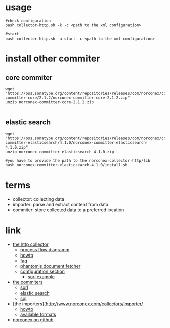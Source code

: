 # usage

```
#check configuration
bash collector-http.sh -k -c <path to the xml configuration>

#start
bash collector-http.sh -a start -c <path to the xml configuration>
```

# install other commiter

## core commiter

```
wget "https://oss.sonatype.org/content/repositories/releases/com/norconex/collectors/norconex-committer-core/2.1.2/norconex-committer-core-2.1.2.zip"
unzip norconex-committer-core-2.1.2.zip


```

## elastic search

```
wget "https://oss.sonatype.org/content/repositories/releases/com/norconex/collectors/norconex-committer-elasticsearch/4.1.0/norconex-committer-elasticsearch-4.1.0.zip"
unzip norconex-committer-elasticsearch-4.1.0.zip

#you have to provide the path to the norconex-collector-http/lib
bash norconex-committer-elasticsearch-4.1.0/install.sh
```

# terms

* collector: collecting data
* importer: parse and extract content from data
* commiter: store collected data to a preferred location

# link

* [the http collector](http://www.norconex.com/collectors/collector-http)
    * [process flow diagramm](https://www.norconex.com/collectors/collector-http/flow)
    * [howto](http://www.norconex.com/collectors/collector-http/getting-started)
    * [faq](https://www.norconex.com/collectors/collector-http/faq)
    * [phantomjs document fetcher](https://www.norconex.com/collectors/collector-http/latest/apidocs/com/norconex/collector/http/fetch/impl/PhantomJSDocumentFetcher.html)
    * [configuration section](http://www.norconex.com/collectors/collector-http/configuration)
        * [sorl example](https://github.com/Norconex/collector-http/issues/41)
* [the commiters](https://www.norconex.com/collectors/committers)
    * [sorl](https://www.norconex.com/collectors/committer-solr/)
    * [elastic search](https://www.norconex.com/collectors/committer-elasticsearch/)
    * [sql](https://www.norconex.com/collectors/committer-sql/)
* [the importers](http://www.norconex.com/collectors/importer/
    * [howto](http://www.norconex.com/collectors/importer/getting-started)
    * [available formats](http://www.norconex.com/collectors/importer/formats)
* [norconex on github](https://github.com/Norconex)
